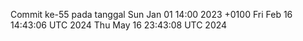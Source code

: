 Commit ke-55 pada tanggal Sun Jan 01 14:00 2023 +0100
Fri Feb 16 14:43:06 UTC 2024
Thu May 16 23:43:08 UTC 2024
